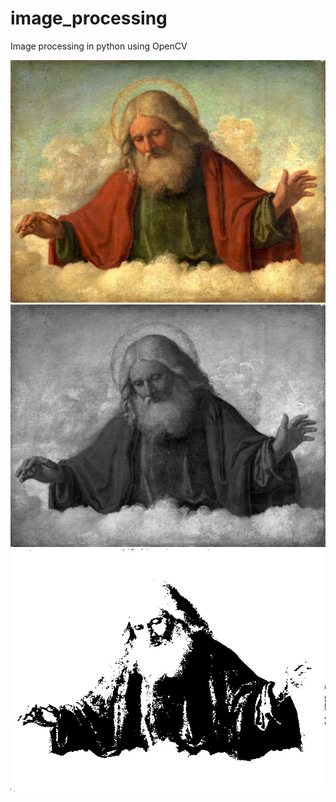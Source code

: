 # image_processing
Image processing in python using OpenCV

![original](https://github.com/mazzi/image_processing/blob/master/images/allmighty.jpg)
![gray](https://github.com/mazzi/image_processing/blob/master/images/gray_allmighty.jpg)
![threshold](https://github.com/mazzi/image_processing/blob/master/images/threshold_allmighty.jpg)


